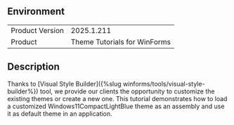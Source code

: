 ## Environment
<table>
	<tr>
		<td>Product Version</td>
		<td>2025.1.211</td>
	</tr>
	<tr>
		<td>Product</td>
		<td>Theme Tutorials for WinForms</td>
	</tr>
</table>


## Description 

Thanks to [Visual Style Builder]({%slug winforms/tools/visual-style-builder%}) tool, we provide our clients the opportunity to customize the existing themes or create a new one. This tutorial demonstrates how to load a customized Windows11CompactLightBlue theme as an assembly and use it as default theme in an application. 
